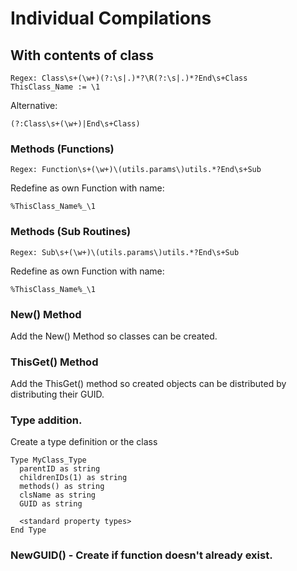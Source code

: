 # Individual Compilations

## With contents of class

```
Regex: Class\s+(\w+)(?:\s|.)*?\R(?:\s|.)*?End\s+Class
ThisClass_Name := \1
```

Alternative:
```
(?:Class\s+(\w+)|End\s+Class)
```

### Methods (Functions)
```
Regex: Function\s+(\w+)\(utils.params\)utils.*?End\s+Sub
```
Redefine as own Function with name:
```
%ThisClass_Name%_\1
```

### Methods (Sub Routines)

```
Regex: Sub\s+(\w+)\(utils.params\)utils.*?End\s+Sub
```

Redefine as own Function with name:

```
%ThisClass_Name%_\1
```

### New() Method

Add the New() Method so classes can be created.

### ThisGet() Method

Add the ThisGet() method so created objects can be distributed by distributing their GUID.

### Type addition.

Create a type definition or the class


```
Type MyClass_Type
  parentID as string
  childrenIDs(1) as string
  methods() as string
  clsName as string
  GUID as string

  <standard property types>
End Type
```

### NewGUID() - Create if function doesn't already exist.
